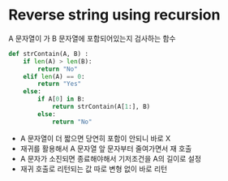 # Reverse string using recursion

A 문자열이 가 B 문자열에 포함되어있는지 검사하는 함수

```py
def strContain(A, B) :
    if len(A) > len(B):
        return "No"
    elif len(A) == 0:
        return "Yes"
    else:
        if A[0] in B:
            return strContain(A[1:], B)
        else:
            return "No"
```

- A 문자열이 더 짧으면 당연히 포함이 안되니 바로 X
- 재귀를 활용해서 A 문자열 앞 문자부터 줄여가면서 재 호출
- A 문자가 소진되면 종료해야해서 기저조건을 A의 길이로 설정
- 재귀 호출로 리턴되는 값 따로 변형 없이 바로 리턴
